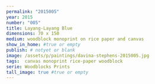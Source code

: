 ```yaml
---
permalink: "2015005"
year: 2015
number: "005"
title: Layang-Layang Blue
dimensions: 70 x 150
medium: woodblock monoprint on rice paper and canvas
show_in_home: #true or empty
publish: # notyet or blank
image: /assets/p/paintings/davina-stephens-2015005.jpg
tags:  canvas monoprint rice-paper woodblock
serie: Woodblocks Prints
tall_image: true #true or empty
---
```

